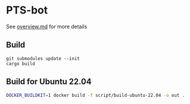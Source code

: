 # PTS-bot

See [overview.md](doc/overview.md) for more details

## Build

```
git submodules update --init
cargo build
```

## Build for Ubuntu 22.04

```bash
DOCKER_BUILDKIT=1 docker build -f script/build-ubuntu-22.04 -o out .
```
